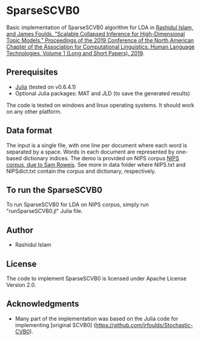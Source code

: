 # SparseSCVB0

Basic implementation of SparseSCVB0 algorithm for LDA in [Rashidul Islam, and James Foulds. "Scalable Collapsed Inference for High-Dimensional Topic Models." Proceedings of the 2019 Conference of the North American Chapter of the Association for Computational Linguistics: Human Language Technologies, Volume 1 (Long and Short Papers). 2019](https://www.aclweb.org/anthology/N19-1291).

## Prerequisites

* [Julia](https://julialang.org/) (tested on v0.6.4.1)
* Optional Julia packages: MAT and JLD (to save the generated results)

The code is tested on windows and linux operating systems. It should work on any other platform.

## Data format

The input is a single file, with one line per document where each word is separated by a space. Words in each document are represented by one-based dictionary indices.  The demo is provided on NIPS corpus [NIPS corpus, due to Sam Roweis](https://cs.nyu.edu/~roweis/data.html). See more in data folder where NIPS.txt and NIPSdict.txt contain the corpus and dictionary, respectively. 

## To run the SparseSCVB0

To run SparseSCVB0 for LDA on NIPS corpus, simply run "runSparseSCVB0.jl" Julia file.

## Author

* Rashidul Islam

## License

The code to implement SparseSCVB0 is licensed under Apache License Version 2.0.

## Acknowledgments

* Many part of the implementation was based on the Julia code for implementing [original SCVB0] (https://github.com/jrfoulds/Stochastic-CVB0).
